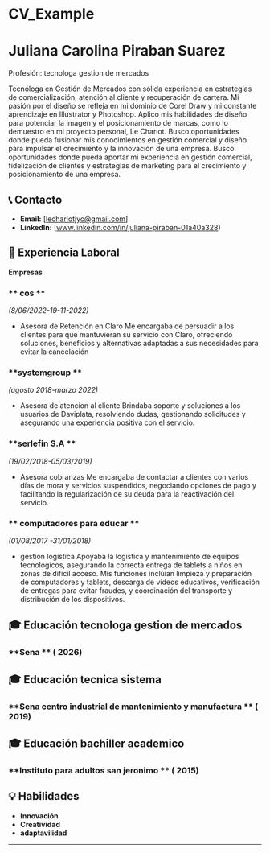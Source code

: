 # CV_Example
# Juliana Carolina Piraban Suarez

 
Profesión:
tecnologa gestion de mercados

Tecnóloga en Gestión de Mercados con sólida experiencia en estrategias de comercialización, atención al cliente y recuperación de cartera.
Mi pasión por el diseño se refleja en mi dominio de Corel Draw y mi constante aprendizaje en Illustrator y Photoshop. Aplico mis 
habilidades de diseño para potenciar la imagen y el posicionamiento de marcas, como lo demuestro en mi proyecto personal, Le Chariot.
Busco oportunidades
donde pueda fusionar mis conocimientos en gestión comercial y diseño para impulsar el crecimiento y la innovación de una empresa.
Busco oportunidades donde pueda aportar mi experiencia en gestión comercial, fidelización de clientes y estrategias de marketing
para el crecimiento y posicionamiento de una empresa.

## 📞 Contacto  

- **Email:** [lechariotjyc@gmail.com]
- **LinkedIn:** [www.linkedin.com/in/juliana-piraban-01a40a328)

## 🏢 Experiencia Laboral
**Empresas**
### ** cos ** 
_(8/06/2022-19-11-2022)_
- Asesora de Retención en Claro
  Me encargaba de persuadir a los clientes para que mantuvieran su
  servicio con Claro, ofreciendo soluciones, beneficios y alternativas
   adaptadas a sus necesidades para evitar la cancelación
### **systemgroup ** 
_(agosto 2018-marzo 2022)_
- Asesora  de atencion al cliente 
 Brindaba soporte y soluciones a los usuarios de Daviplata, resolviendo
 dudas, gestionando solicitudes y asegurando una experiencia
 positiva con el servicio.
### **serlefin S.A **
_(19/02/2018-05/03/2019)_
- Asesora  cobranzas 
 Me encargaba de contactar a clientes con varios días de mora y
 servicios suspendidos, negociando
opciones de pago y facilitando la regularización
 de su deuda para la reactivación del servicio.
### ** computadores para educar ** 
_(01/08/2017 -31/01/2018)_
- gestion logistica
 Apoyaba la logística y mantenimiento de equipos tecnológicos, asegurando la correcta
  entrega de tablets a niños en zonas de difícil acceso. Mis funciones incluían limpieza
 y preparación de computadores y tablets, descarga de videos educativos, verificación
  de entregas para evitar fraudes, y coordinación del
 transporte y distribución de los dispositivos.
  

## 🎓 Educación  tecnologa gestion de mercados 
### **Sena ** ( 2026)
## 🎓 Educación  tecnica sistema  
### **Sena centro industrial  de mantenimiento y manufactura  ** ( 2019)
## 🎓 Educación  bachiller academico 
### **Instituto para adultos san jeronimo ** ( 2015)

## 💡 Habilidades
- **Innovación**
- **Creatividad**
- **adaptavilidad**

---


